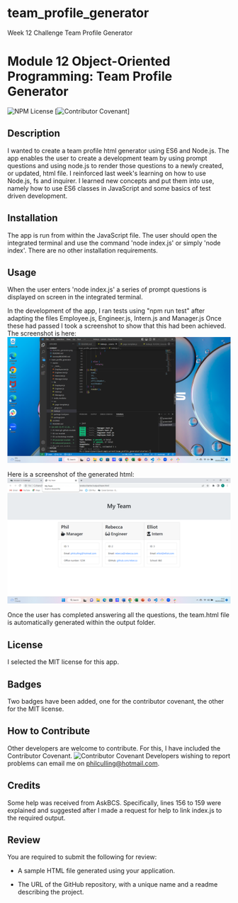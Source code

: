 # team_profile_generator
Week 12 Challenge Team Profile Generator
# Module 12 Object-Oriented Programming: Team Profile Generator

![NPM License](https://img.shields.io/badge/license-MIT-red)
[![Contributor Covenant](https://img.shields.io/badge/Contributor%20Covenant-2.1-4baaaa.svg)]

## Description
I wanted to create a team profile html generator using ES6 and Node.js.
The app enables the user to create a development team by using prompt questions and using node.js to render those questions to a newly created, or updated, html file.
I reinforced last week's learning on how to use Node.js, fs and inquirer. I learned new concepts and put them into use, namely how to use ES6 classes in JavaScript and some basics of test driven development.

## Installation
The app is run from within the JavaScript file. The user should open the integrated terminal and use the command 'node index.js' or simply 'node index'.
There are no other installation requirements.

## Usage
When the user enters 'node index.js' a series of prompt questions is displayed on screen in the integrated terminal.

In the development of the app, I ran tests using "npm run test" after adapting the files Employee.js, Engineer.js, Intern.js and Manager.js Once these had passed I took a screenshot to show that this had been achieved. The screenshot is here:
![Screenshot](./team_profile_generator_screenshot.png)

Here is a screenshot of the generated html:
![Screenshot](./generated_html.png)

Once the user has completed answering all the questions, the team.html file is automatically generated within the output folder.

## License
I selected the MIT license for this app.

## Badges
Two badges have been added, one for the contributor covenant, the other for the MIT license.

## How to Contribute
Other developers are welcome to contribute. For this, I have included the Contributor Covenant.
![Contributor Covenant](https://www.contributor-covenant.org/)
Developers wishing to report problems can email me on philculling@hotmail.com.

## Credits
Some help was received from AskBCS. Specifically, lines 156 to 159 were explained and suggested after I made a request for help to link index.js to the required output.

## Review

You are required to submit the following for review:

* A sample HTML file generated using your application.

* The URL of the GitHub repository, with a unique name and a readme describing the project.